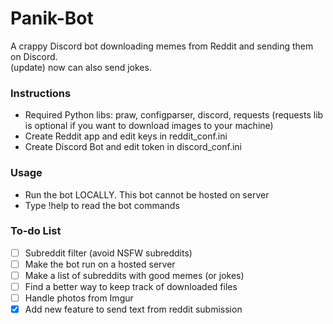 # Panik-Bot
A crappy Discord bot downloading memes from Reddit and sending them on Discord.\
(update) now can also send jokes.

### Instructions

- Required Python libs: praw, configparser, discord, requests (requests lib is optional if you want to download images to your machine)
- Create Reddit app and edit keys in reddit_conf.ini
- Create Discord Bot and edit token in discord_conf.ini

### Usage

- Run the bot LOCALLY. This bot cannot be hosted on server
- Type !help to read the bot commands

### To-do List

- [ ] Subreddit filter (avoid NSFW subreddits)
- [ ] Make the bot run on a hosted server
- [ ] Make a list of subreddits with good memes (or jokes)
- [ ] Find a better way to keep track of downloaded files
- [ ] Handle photos from Imgur
- [x] Add new feature to send text from reddit submission

